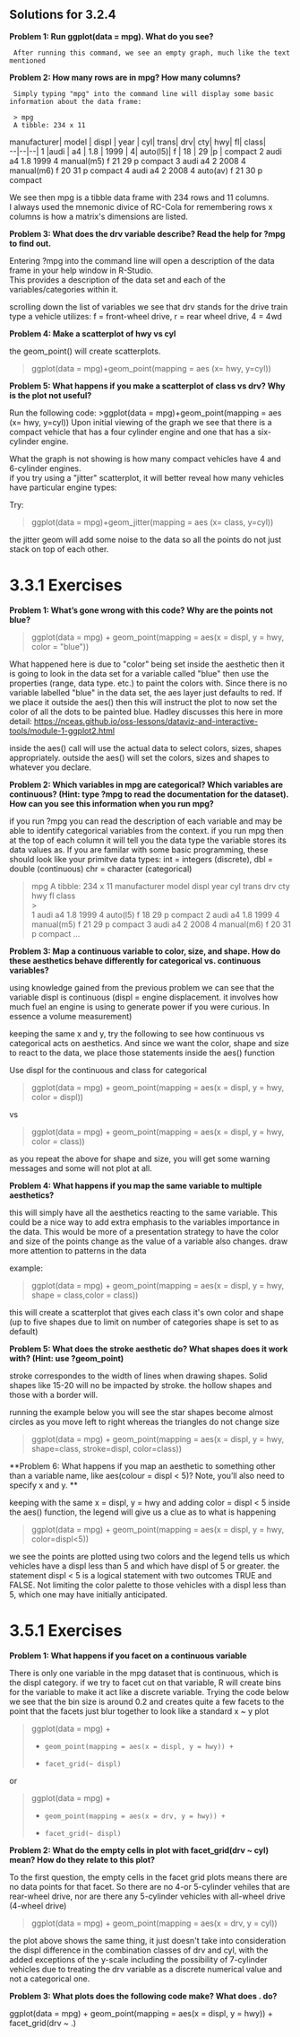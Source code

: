 ## Solutions for 3.2.4 

**Problem 1: Run ggplot(data = mpg). What do you see?**

     After running this command, we see an empty graph, much like the text mentioned
     
**Problem 2: How many rows are in mpg? How many columns?**

     Simply typing "mpg" into the command line will display some basic information about the data frame:
     
     > mpg
     A tibble: 234 x 11   
   manufacturer| model  |    displ | year |  cyl| trans|      drv|     cty|   hwy| fl|    class|  
   --|--|--|
 1 |audi      |   a4      |     1.8 | 1999  |   4| auto(l5)|   f   |     18   | 29 |p   |  compact
 2 audi         a4           1.8  1999     4 manual(m5) f        21    29 p     compact
 3 audi         a4           2    2008     4 manual(m6) f        20    31 p     compact
 4 audi         a4           2    2008     4 auto(av)   f        21    30 p     compact
 
 
 We see then mpg is a tibble data frame with 234 rows and 11 columns.  
 I always used the mnemonic divice of RC-Cola for remembering rows x columns is how a matrix's dimensions are listed.
 
 
**Problem 3: What does the drv variable describe? Read the help for ?mpg to find out.**

Entering ?mpg into the command line will open a description of the data frame in your help window in R-Studio.  
This provides a description of the data set and each of the variables/categories within it.

scrolling down the list of variables we see that drv stands for the drive train type a vehicle utilizes:
             f = front-wheel drive, r = rear wheel drive, 4 = 4wd
             
**Problem 4: Make a scatterplot of hwy vs cyl**

the geom_point() will create scatterplots.

>ggplot(data = mpg)+geom_point(mapping = aes (x= hwy, y=cyl))


**Problem 5: What happens if you make a scatterplot of class vs drv? Why is the plot not useful?**

Run the following code:  >ggplot(data = mpg)+geom_point(mapping = aes (x= hwy, y=cyl))
   Upon initial viewing of the graph we see that there is a compact vehicle that has a four cylinder engine and one that has a six-cylinder engine.
   
   What the graph is not showing is how many compact vehicles have 4 and 6-cylinder engines.  
   if you try using a "jitter" scatterplot, it will better reveal how many vehicles have particular engine types:
   
   Try:
   >ggplot(data = mpg)+geom_jitter(mapping = aes (x= class, y=cyl))   
   
   the jitter geom will add some noise to the data so all the points do not just stack on top of each other.
   
   
# 3.3.1 Exercises

**Problem 1: What’s gone wrong with this code? Why are the points not blue?**

>ggplot(data = mpg) + 
>  geom_point(mapping = aes(x = displ, y = hwy, color = "blue"))

What happened here is due to "color" being set inside the aesthetic then it is going to look in the data set for a variable called "blue" then use the properties (range, data type. etc.) to paint the colors with.  Since there is no variable labelled "blue" in the data set, the aes layer just defaults to red.  If we place it outside the aes() then this will instruct the plot to now set the color of all the dots to be painted blue.  Hadley discusses this here in more detail: https://nceas.github.io/oss-lessons/dataviz-and-interactive-tools/module-1-ggplot2.html

inside the aes() call will use the actual data to select colors, sizes, shapes appropriately.  outside the aes() will set the colors, sizes and shapes to whatever you declare.

**Problem 2: Which variables in mpg are categorical? Which variables are continuous? (Hint: type ?mpg to read the documentation for the dataset). How can you see this information when you run mpg?**

if you run ?mpg you can read the description of each variable and may be able to identify categorical variables from the context.  if you run mpg then at the top of each column it will tell you the data type the variable stores its data values as.  If you are familar with some basic programming, these should look like your primitve data types:  int = integers (discrete), dbl = double (continuous) chr = character (categorical)

>mpg
>A tibble: 234 x 11
>   manufacturer model      displ  year   cyl trans      drv     cty   hwy fl    class  
>   <chr>     >   <chr>      <dbl> <int> <int> <chr>      <chr> <int> <int> <chr> <chr>  
> 1 audi         a4           1.8  1999     4 auto(l5)   f        18    29 p     compact
> 2 audi         a4           1.8  1999     4 manual(m5) f        21    29 p     compact
> 3 audi         a4           2    2008     4 manual(m6) f        20    31 p     compact
>   ...


**Problem 3: Map a continuous variable to color, size, and shape. How do these aesthetics behave differently for categorical vs. continuous variables?**

using knowledge gained from the previous problem we can see that the variable displ is continuous (displ = engine displacement.  it involves how much fuel an engine is using to generate power if you were curious.  In essence a volume measurement)

keeping the same x and y, try the following to see how continuous vs categorical acts on aesthetics.  And since we want the color, shape and size to react to the data, we place those statements inside the aes() function

Use displ for the continuous and class for categorical

>ggplot(data = mpg) + 
>    geom_point(mapping = aes(x = displ, y = hwy, color = displ))
    
vs

>ggplot(data = mpg) + 
>    geom_point(mapping = aes(x = displ, y = hwy, color = class))

as you repeat the above for shape and size, you will get some warning messages and some will not plot at all.

**Problem 4: What happens if you map the same variable to multiple aesthetics?**

this will simply have all the aesthetics reacting to the same variable.  This could be a nice way to add extra emphasis to the variables importance in the data.  This would be more of a presentation strategy to have the color and size of the points change as the value of a variable also changes.  draw more attention to patterns in the data

example:

>ggplot(data = mpg) + 
>    geom_point(mapping = aes(x = displ, y = hwy, shape = class,color = class))

this will create a scatterplot that gives each class it's own color and shape (up to five shapes due to limit on number of categories shape is set to as default)

**Problem 5: What does the stroke aesthetic do? What shapes does it work with? (Hint: use ?geom_point)**

stroke correspondes to the width of lines when drawing shapes. Solid shapes like 15-20 will no be impacted by stroke.  the hollow shapes and those with a border will.

running the example below you will see the star shapes become almost circles as you move left to right whereas the triangles do not change size

>ggplot(data = mpg) + 
>    geom_point(mapping = aes(x = displ, y = hwy, shape=class, stroke=displ, color=class))


**Problem 6: What happens if you map an aesthetic to something other than a variable name, like aes(colour = displ < 5)? Note, you’ll also need to specify x and y. **

keeping with the same x = displ, y = hwy and adding color = displ < 5 inside the aes() function, the legend will give us a clue as to what is happening

>ggplot(data = mpg) + 
>    geom_point(mapping = aes(x = displ, y = hwy, color=displ<5))

we see the points are plotted using two colors and the legend tells us which vehicles have a displ less than 5 and which have displ of 5 or greater.  the statement displ < 5 is a logical statement with two outcomes TRUE and FALSE.  Not limiting the color palette to those vehicles with a displ less than 5, which one may have initially anticipated.

# 3.5.1 Exercises

**Problem 1: What happens if you facet on a continuous variable**

There is only one variable in the mpg dataset that is continuous, which is the displ category.  if we try to facet cut on that variable, R will create bins for the variable to make it act like a discrete variable.  Trying the code below we see that the bin size is around 0.2 and creates quite a few facets to the point that the facets just blur together to look like a standard x ~ y plot

>ggplot(data = mpg) + 
>+     geom_point(mapping = aes(x = displ, y = hwy)) + 
>+     facet_grid(~ displ)

or

> ggplot(data = mpg) + 
>+     geom_point(mapping = aes(x = drv, y = hwy)) + 
>+     facet_grid(~ displ)

**Problem 2: What do the empty cells in plot with facet_grid(drv ~ cyl) mean? How do they relate to this plot?**

To the first question, the empty cells in the facet grid plots means there are no data points for that facet.  So there are no 4-or 5-cylinder vehiles that are rear-wheel drive, nor are there any 5-cylinder vehicles with all-wheel drive (4-wheel drive)

>ggplot(data = mpg) + 
>  geom_point(mapping = aes(x = drv, y = cyl))

the plot above shows the same thing, it just doesn't take into consideration the displ difference in the combination classes of drv and cyl, with the added exceptions of the y-scale including the possibility of 7-cylinder vehicles due to treating the drv variable as a discrete numerical value and not a categorical one. 

**Problem 3: What plots does the following code make? What does . do?**

ggplot(data = mpg) + 
  geom_point(mapping = aes(x = displ, y = hwy)) +
  facet_grid(drv ~ .)
